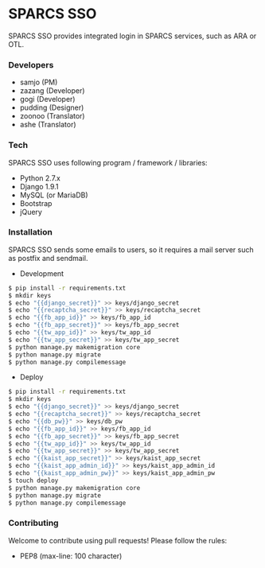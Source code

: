 # SPARCS SSO

SPARCS SSO provides integrated login in SPARCS services, such as ARA or OTL.

### Developers
* samjo (PM)
* zazang (Developer)
* gogi (Developer)
* pudding (Designer)
* zoonoo (Translator)
* ashe (Translator)


### Tech

SPARCS SSO uses following program / framework / libraries:
* Python 2.7.x
* Django 1.9.1
* MySQL (or MariaDB)
* Bootstrap
* jQuery


### Installation

SPARCS SSO sends some emails to users, so it requires a mail server such as postfix and sendmail.

* Development
```sh
$ pip install -r requirements.txt
$ mkdir keys
$ echo "{{django_secret}}" >> keys/django_secret
$ echo "{{recaptcha_secret}}" >> keys/recaptcha_secret
$ echo "{{fb_app_id}}" >> keys/fb_app_id
$ echo "{{fb_app_secret}}" >> keys/fb_app_secret
$ echo "{{tw_app_id}}" >> keys/tw_app_id
$ echo "{{tw_app_secret}}" >> keys/tw_app_secret
$ python manage.py makemigration core
$ python manage.py migrate
$ python manage.py compilemessage
```

* Deploy
```sh
$ pip install -r requirements.txt
$ mkdir keys
$ echo "{{django_secret}}" >> keys/django_secret
$ echo "{{recaptcha_secret}}" >> keys/recaptcha_secret
$ echo "{{db_pw}}" >> keys/db_pw
$ echo "{{fb_app_id}}" >> keys/fb_app_id
$ echo "{{fb_app_secret}}" >> keys/fb_app_secret
$ echo "{{tw_app_id}}" >> keys/tw_app_id
$ echo "{{tw_app_secret}}" >> keys/tw_app_secret
$ echo "{{kaist_app_secret}}" >> keys/kaist_app_secret
$ echo "{{kaist_app_admin_id}}" >> keys/kaist_app_admin_id
$ echo "{{kaist_app_admin_pw}}" >> keys/kaist_app_admin_pw
$ touch deploy
$ python manage.py makemigration core
$ python manage.py migrate
$ python manage.py compilemessage
```

### Contributing

Welcome to contribute using pull requests! Please follow the rules:
* PEP8 (max-line: 100 character)
